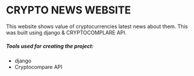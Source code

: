 # CRYPTO NEWS WEBSITE

This website shows value of cryptocurrencies latest news about them. This was built using django & CRYPTOCOMPLARE API.

##### Tools used for creating the project:
  - django
  - Cryptocompare API
 


